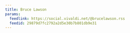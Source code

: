 ```yaml
---
title: Bruce Lawson
params:
  feedlink: https://social.vivaldi.net/@brucelawson.rss
  feedid: 29879d7fc2792a2d5e30b7b801db9e31
---
```

